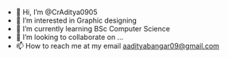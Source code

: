 - 👋 Hi, I’m @CrAditya0905
- 👀 I’m interested in Graphic designing 
- 🌱 I’m currently learning BSc Computer Science 
- 💞️ I’m looking to collaborate on ...
- 📫 How to reach me at my email aadityabangar09@gmail.com

<!---
CrAditya0905/CrAditya0905 is a ✨ special ✨ repository because its `README.md` (this file) appears on your GitHub profile.
You can click the Preview link to take a look at your changes.
--->
